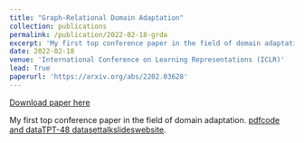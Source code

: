 ```yaml
---
title: "Graph-Relational Domain Adaptation"
collection: publications
permalink: /publication/2022-02-18-grda
excerpt: 'My first top conference paper in the field of domain adaptation. For more information, see the [website](https://iclr.cc/virtual/2022/poster/7145).'
date: 2022-02-18
venue: 'International Conference on Learning Representations (ICLR)'
lead: True
paperurl: 'https://arxiv.org/abs/2202.03628'
---
```


<a href='https://arxiv.org/abs/2202.03628'>Download paper here</a>

My first top conference paper in the field of domain adaptation. [pdf](https://arxiv.org/abs/2202.03628)[code and data](https://github.com/Wang-ML-Lab/GRDA)[TPT-48 dataset](https://shsjxzh.github.io/files/TPT-48.zip)[talk](https://www.youtube.com/watch?v=oNM5hZGVv34)[slides](https://shsjxzh.github.io/files/GRDA_slides.pptx)[website](https://iclr.cc/virtual/2022/poster/7145).

